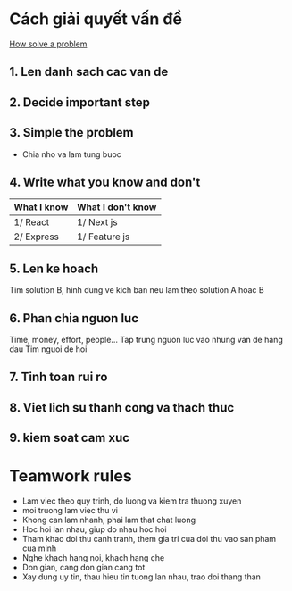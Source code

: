 # Cách giải quyết vấn đề

[How solve a problem](https://www.wikihow.vn/Gi%E1%BA%A3i-quy%E1%BA%BFt-V%E1%BA%A5n-%C4%91%E1%BB%81)


## 1. Len danh sach cac van de

## 2. Decide important step

## 3. Simple the problem

- Chia nho va lam tung buoc

## 4. Write what you know and don't

|What I know| What I don't know|
|--|--|
|1/ React | 1/ Next js |
|2/ Express | 1/ Feature js |

## 5. Len ke hoach
Tim solution B, hinh dung ve kich ban neu lam theo solution A hoac B

## 6. Phan chia nguon luc
Time, money, effort, people...
Tap trung nguon luc vao nhung van de hang dau
Tim nguoi de hoi

## 7. Tinh toan rui ro

## 8. Viet lich su thanh cong va thach thuc

## 9. kiem soat cam xuc

# Teamwork rules

- Lam viec theo quy trinh, do luong va kiem tra thuong xuyen
- moi truong lam viec thu vi
- Khong can lam nhanh, phai lam that chat luong
- Hoc hoi lan nhau, giup do nhau hoc hoi
- Tham khao doi thu canh tranh, them gia tri cua doi thu vao san pham cua minh
- Nghe khach hang noi, khach hang che
- Don gian, cang don gian cang tot
- Xay dung uy tin, thau hieu tin tuong lan nhau, trao doi thang than

